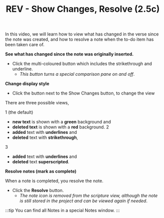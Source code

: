 ﻿---
title: REV - Show Changes, Resolve (2.5c)
---
In this video, we will learn how to view what has changed in the verse since the note was created, and how to resolve a note when the to-do item has been taken care of.

**See what has changed since the note was originally inserted.**

-  Click the multi-coloured button which includes the strikethrough and underline.
    -  *This button turns a special comparison pane on and off*.

**Change display style**

-  Click the button next to the Show Changes button, to change the view

There are three possible views,

1  (the default) 
   -  **new text** is shown with a **green** background and   
   -  **deleted text** is shown with a **red** background.
2  
   -  **added** text with **underlines** and 
   -  **deleted** text with **strikethrough**,

3  
   -  **added** text with **underlines** and 
   -  **deleted** text **superscripted**.

**Resolve notes (mark as complete)**

When a note is completed, you resolve the note.

-  Click the **Resolve** button.
    -  *The note icon is removed from the scripture view, although the note is still stored in the project and can be viewed again if needed*.

:::tip
You can find all Notes in a special Notes window.
:::
